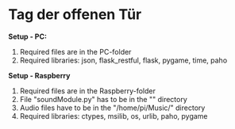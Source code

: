 # Tag der offenen Tür

**Setup - PC:**
1. Required files are in the PC-folder
2. Required libraries:
    json, flask_restful, flask, pygame, time, paho

**Setup - Raspberry**
1. Required files are in the Raspberry-folder
2. File "soundModule.py" has to be in the "" directory
3. Audio files have to be in the "/home/pi/Music/" directory
4. Required libraries:
    ctypes, msilib, os, urlib, paho, pygame
